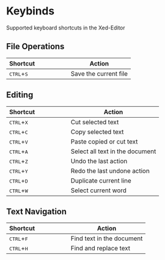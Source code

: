 # Keybinds

Supported keyboard shortcuts in the Xed-Editor

## File Operations

| Shortcut&emsp;&emsp;&emsp;&emsp;&emsp; | Action                |
|----------------------------------------|-----------------------|
| <kbd>CTRL</kbd>+<kbd>S</kbd>           | Save the current file |

## Editing

| Shortcut&emsp;&emsp;&emsp;&emsp;&emsp; | Action                          |
|----------------------------------------|---------------------------------|
| <kbd>CTRL</kbd>+<kbd>X</kbd>           | Cut selected text               |
| <kbd>CTRL</kbd>+<kbd>C</kbd>           | Copy selected text              |
| <kbd>CTRL</kbd>+<kbd>V</kbd>           | Paste copied or cut text        |
| <kbd>CTRL</kbd>+<kbd>A</kbd>           | Select all text in the document |
| <kbd>CTRL</kbd>+<kbd>Z</kbd>           | Undo the last action            |
| <kbd>CTRL</kbd>+<kbd>Y</kbd>           | Redo the last undone action     |
| <kbd>CTRL</kbd>+<kbd>D</kbd>           | Duplicate current line          |
| <kbd>CTRL</kbd>+<kbd>W</kbd>           | Select current word             |

## Text Navigation

| Shortcut&emsp;&emsp;&emsp;&emsp;&emsp; | Action                    |
|----------------------------------------|---------------------------|
| <kbd>CTRL</kbd>+<kbd>F</kbd>           | Find text in the document |
| <kbd>CTRL</kbd>+<kbd>H</kbd>           | Find and replace text     |
